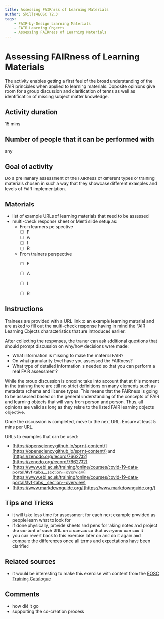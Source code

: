 ```yaml
---
title: Assessing FAIRness of Learning Materials
author: Skills4EOSC T2.3
tags: 
    - FAIR-by-Design Learning Materials
    - FAIR Learning Objects
    - Assessing FAIRness of Learning Materials
---
```


# Assessing FAIRness of Learning Materials

The activity enables getting a first feel of the broad understanding of the FAIR principles when applied to learning materials. Opposite opinions give room for a group discussion and clarification of terms as well as identification of missing subject matter knowledge. 

## Activity duration

15 mins

## Number of people that it can be performed with

any

## Goal of activity

Do a preliminary assessment of the FAIRness of different types of training materials chosen in such a way that they showcase different examples and levels of FAIR implementation.

## Materials

- list of example URLs of learning materials that need to be assessed
- multi-check response sheet or Menti slide setup as:
    - From learners perspective
        - [ ] F
        - [ ] A
        - [ ] I
        - [ ] R
    - From trainers perspective
        - [ ] F
        - [ ] A
        - [ ] I
        - [ ] R


## Instructions

Trainees are provided with a URL link to an example learning material and are asked to fill out the multi-check response having in mind the FAIR Learning Objects characteristics that are introduced earlier. 

After collecting the responses, the trainer can ask additional questions that should prompt discussion on why/how decisions were made:
- What information is missing to make the material FAIR?
- On what granularity level have you assessed the FAIRness?
- What type of detailed information is needed so that you can perform a real FAIR assessment?

While the group discussion is ongoing take into account that at this moment in the training there are still no strict definitions on many elements such as metadata schema and license types. This means that the FAIRness is going to be assessed based on the general understanding of the concepts of FAIR and learning objects that will vary from person and person. Thus, all opinions are valid as long as they relate to the listed FAIR learning objects objective.

Once the discussion is completed, move to the next URL.
Ensure at least 5 mins per URL.

URLs to examples that can be used:

- [https://opensciency.github.io/sprint-content/](https://opensciency.github.io/sprint-content/) and [https://zenodo.org/record/7662732](https://zenodo.org/record/7662732)
- [https://www.ebi.ac.uk/training/online/courses/covid-19-data-portal/#vf-tabs__section--overview](https://www.ebi.ac.uk/training/online/courses/covid-19-data-portal/#vf-tabs__section--overview)
- [https://www.markdownguide.org/](https://www.markdownguide.org/)

## Tips and Tricks

- it will take less time for assessment for each next example provided as people learn what to look for 
- if done physically, provide sheets and pens for taking notes and project the content of each URL on a canvas so that everyone can see it
- you can revert back to this exercise later on and do it again and compare the differences once all terms and expectations have been clarified

## Related sources

- it would be interesting to make this exercise with content from the [EOSC Training Catalogue](https://search.marketplace.eosc-portal.eu/search/training?q=*)

## Comments

- how did it go
- supporting the co-creation process